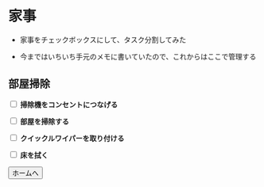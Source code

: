 # 家事

* 家事をチェックボックスにして、タスク分割してみた

* 今まではいちいち手元のメモに書いていたので、これからはここで管理する

## 部屋掃除

<!-- 掃除チェックボックス -->
<form action="" method="post">
  <p>
    <label>
      <input type="checkbox">
      <b>掃除機をコンセントにつなげる</b>
    </label>
  </p>
  <p>
    <label>
      <input type="checkbox">
      <b>部屋を掃除する</b>
    </label>
  </p>
  <p>
    <label>
      <input type="checkbox">
      <b>クイックルワイパーを取り付ける</b>
    </label>
  </p>
  <p>
    <label>
      <input type="checkbox">
      <b>床を拭く</b>
    </label>
  </p>
  <p>
    <input type="button" onClick="history.back()" value="ホームへ">
  </p>
</form>
